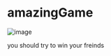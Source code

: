 # amazingGame

![image](https://user-images.githubusercontent.com/64266488/116367791-5db4b880-a810-11eb-8b86-8e899dfa6e06.png)

you should try to win your freinds

